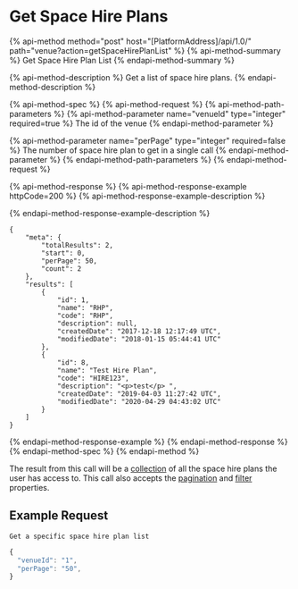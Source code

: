 # Get Space Hire Plans

{% api-method method="post" host="\[PlatformAddress\]/api/1.0/" path="venue?action=getSpaceHirePlanList" %}
{% api-method-summary %}
Get Space Hire Plan List
{% endapi-method-summary %}

{% api-method-description %}
Get a list of space hire plans.
{% endapi-method-description %}

{% api-method-spec %}
{% api-method-request %}
{% api-method-path-parameters %}
{% api-method-parameter name="venueId" type="integer" required=true %}
The id of the venue
{% endapi-method-parameter %}

{% api-method-parameter name="perPage" type="integer" required=false %}
The number of space hire plan to get in a single call
{% endapi-method-parameter %}
{% endapi-method-path-parameters %}
{% endapi-method-request %}

{% api-method-response %}
{% api-method-response-example httpCode=200 %}
{% api-method-response-example-description %}

{% endapi-method-response-example-description %}

```text
{
    "meta": {
        "totalResults": 2,
        "start": 0,
        "perPage": 50,
        "count": 2
    },
    "results": [
        {
            "id": 1,
            "name": "RHP",
            "code": "RHP",
            "description": null,
            "createdDate": "2017-12-18 12:17:49 UTC",
            "modifiedDate": "2018-01-15 05:44:41 UTC"
        },
        {
            "id": 8,
            "name": "Test Hire Plan",
            "code": "HIRE123",
            "description": "<p>test</p> ",
            "createdDate": "2019-04-03 11:27:42 UTC",
            "modifiedDate": "2020-04-29 04:43:02 UTC"
        }
    ]
}
```
{% endapi-method-response-example %}
{% endapi-method-response %}
{% endapi-method-spec %}
{% endapi-method %}

The result from this call will be a [collection](../getting-started/interpreting-the-response/collections.md) of all the space hire plans the user has access to. This call also accepts the [pagination](../getting-started/interpreting-the-response/pagination.md) and [filter](../getting-started/interpreting-the-response/filtering.md) properties.

## Example Request

`Get a specific space hire plan list`

```javascript
{
  "venueId": "1",
  "perPage": "50",
}
```